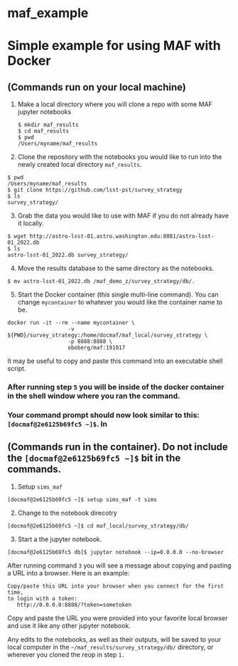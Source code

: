 # maf_example

# Simple example for using MAF with Docker

## (Commands run on your local machine)

 1. Make a local directory where you will clone a repo with some MAF jupyter
    notebooks
    ```
    $ mkdir maf_results
    $ cd maf_results
    $ pwd
    /Users/myname/maf_results
    ```

 2. Clone the repository with the notebooks you would like to run into the
 newly created local directory `maf_results`.
  ```
  $ pwd
  /Users/myname/maf_results
  $ git clone https://github.com/lsst-pst/survey_strategy
  $ ls
  survey_strategy/
  ```

 3. Grab the data you would like to use with MAF if you do not already have it
 locally.
  ```
  $ wget http://astro-lsst-01.astro.washington.edu:8081/astro-lsst-01_2022.db
  $ ls
  astro-lsst-01_2022.db survey_strategy/

  ```
 4. Move the results database to the same directory as the notebooks.
  ```
  $ mv astro-lsst-01_2022.db /maf_demo_z/survey_strategy/db/.
  ```
 5. Start the Docker container (this single multi-line command). You can change
 `mycontainer` to whatever you would like the container name to be.

  ```
  docker run -it --rm --name mycontainer \
                     -v ${PWD}/survey_strategy:/home/docmaf/maf_local/survey_strategy \
                     -p 8888:8888 \
                     oboberg/maf:191017
  ```
  It may be useful to copy and paste this command into an executable shell script.


### After running step `5` you will be inside of the docker container in the shell window where you ran the command.
### Your command prompt should now look similar to this: ` [docmaf@2e6125b69fc5 ~]$`. In

## (Commands run in the container). Do not include the `[docmaf@2e6125b69fc5 ~]$` bit in the commands.

 1. Setup `sims_maf`
  ```
  [docmaf@2e6125b69fc5 ~]$ setup sims_maf -t sims
  ```

 2. Change to the notebook direcotry
  ```
  [docmaf@2e6125b69fc5 ~]$ cd maf_local/survey_strategy/db/
  ```

 3. Start a the jupyter notebook.
  ```
  [docmaf@2e6125b69fc5 db]$ jupyter notebook --ip=0.0.0.0 --no-browser
  ```
  After running command `3` you will see a message about copying and pasting a URL
  into a browser. Here is an example:
  ```
  Copy/paste this URL into your browser when you connect for the first time,
  to login with a token:
     http://0.0.0.0:8888/?token=sometoken
  ```
  Copy and paste the URL you were provided into your favorite
  local browser and use it like any other jupyter notebook.

  Any edits to the notebooks, as well as their outputs, will be saved to your local
  computer in the `~/maf_results/survey_strategy/db/` directory, or wherever you
  cloned the reop in step `1.`
